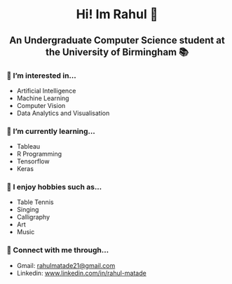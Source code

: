 <h1 align="center"> Hi! Im Rahul 👋</h1>
<h2 align="center"> An Undergraduate Computer Science student at the University of Birmingham 📚</h2>

### 👀 I’m interested in...
- Artificial Intelligence
- Machine Learning
- Computer Vision
- Data Analytics and Visualisation

### 🧠 I’m currently learning...
- Tableau
- R Programming
- Tensorflow
- Keras

### 🏓 I enjoy hobbies such as...
- Table Tennis
- Singing
- Calligraphy
- Art
- Music

### 🔗 Connect with me through...
- Gmail: rahulmatade21@gmail.com
- Linkedin: www.linkedin.com/in/rahul-matade
